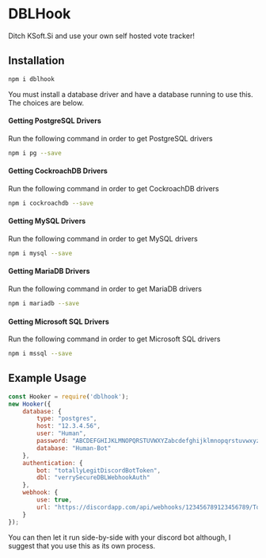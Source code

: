 # DBLHook

Ditch KSoft.Si and use your own self hosted vote tracker!

## Installation
```sh
npm i dblhook
```

You must install a database driver and have a database running to use this. The choices are below.

#### Getting PostgreSQL Drivers

Run the following command in order to get PostgreSQL drivers

```sh
npm i pg --save
```

#### Getting CockroachDB Drivers

Run the following command in order to get CockroachDB drivers

```sh
npm i cockroachdb --save
```

#### Getting MySQL Drivers

Run the following command in order to get MySQL drivers

```sh
npm i mysql --save
```

#### Getting MariaDB Drivers

Run the following command in order to get MariaDB drivers

```sh
npm i mariadb --save
```

#### Getting Microsoft SQL Drivers

Run the following command in order to get Microsoft SQL drivers

```sh
npm i mssql --save
```


## Example Usage

```js
const Hooker = require('dblhook');
new Hooker({
    database: {
        type: "postgres",
        host: "12.3.4.56",
        user: "Human",
        password: "ABCDEFGHIJKLMNOPQRSTUVWXYZabcdefghijklmnopqrstuvwxyz123456789",
        database: "Human-Bot"
    },
    authentication: {
        bot: "totallyLegitDiscordBotToken",
        dbl: "verrySecureDBLWebhookAuth"
    },
    webhook: {
        use: true,
        url: "https://discordapp.com/api/webhooks/123456789123456789/TotallyLegit-Webhook"
    }
});
```
You can then let it run side-by-side with your discord bot although, I suggest that you use this as its own process.